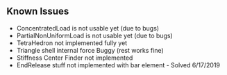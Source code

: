 ## Known Issues

- ConcentratedLoad is not usable yet (due to bugs)
- PartialNonUniformLoad is not usable yet (due to bugs)
- TetraHedron not implemented fully yet
- Triangle shell internal force Buggy (rest works fine)
- Stiffness Center Finder not implemented
- EndRelease stuff not implemented with bar element -  Solved 6/17/2019
